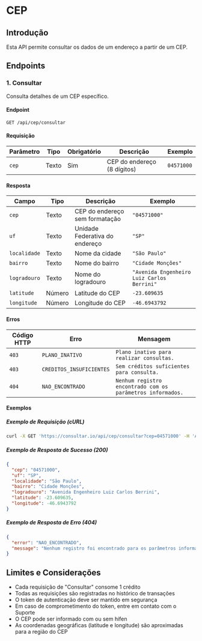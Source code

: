 # CEP

## Introdução

Esta API permite consultar os dados de um endereço a partir de um CEP.

## Endpoints

### 1. Consultar

Consulta detalhes de um CEP específico.

#### Endpoint

`GET /api/cep/consultar`

#### Requisição

| Parâmetro | Tipo  | Obrigatório | Descrição                   | Exemplo    |
| --------- | ----- | ----------- | --------------------------- | ---------- |
| `cep`     | Texto | Sim         | CEP do endereço (8 dígitos) | `04571000` |

#### Resposta

| Campo        | Tipo   | Descrição                      | Exemplo                                    |
| ------------ | ------ | ------------------------------ | ------------------------------------------ |
| `cep`        | Texto  | CEP do endereço sem formatação | `"04571000"`                               |
| `uf`         | Texto  | Unidade Federativa do endereço | `"SP"`                                     |
| `localidade` | Texto  | Nome da cidade                 | `"São Paulo"`                              |
| `bairro`     | Texto  | Nome do bairro                 | `"Cidade Monções"`                         |
| `logradouro` | Texto  | Nome do logradouro             | `"Avenida Engenheiro Luiz Carlos Berrini"` |
| `latitude`   | Número | Latitude do CEP                | `-23.609635`                               |
| `longitude`  | Número | Longitude do CEP               | `-46.6943792`                              |

#### Erros

| Código HTTP | Erro                     | Mensagem                                                   |
| ----------- | ------------------------ | ---------------------------------------------------------- |
| `403`       | `PLANO_INATIVO`          | `Plano inativo para realizar consultas.`                   |
| `403`       | `CREDITOS_INSUFICIENTES` | `Sem créditos suficientes para consulta.`                  |
| `404`       | `NAO_ENCONTRADO`         | `Nenhum registro encontrado com os parâmetros informados.` |

#### Exemplos

##### Exemplo de Requisição (cURL)

```bash
curl -X GET 'https://consultar.io/api/cep/consultar?cep=04571000' -H 'Authorization: Token <seu-token>'
```

##### Exemplo de Resposta de Sucesso (200)

```json
{
  "cep": "04571000",
  "uf": "SP",
  "localidade": "São Paulo",
  "bairro": "Cidade Monções",
  "logradouro": "Avenida Engenheiro Luiz Carlos Berrini",
  "latitude": -23.609635,
  "longitude": -46.6943792
}
```

##### Exemplo de Resposta de Erro (404)

```json
{
  "error": "NAO_ENCONTRADO",
  "message": "Nenhum registro foi encontrado para os parâmetros informados."
}
```

## Limites e Considerações

- Cada requisição de "Consultar" consome 1 crédito
- Todas as requisições são registradas no histórico de transações
- O token de autenticação deve ser mantido em segurança
- Em caso de comprometimento do token, entre em contato com o Suporte
- O CEP pode ser informado com ou sem hífen
- As coordenadas geográficas (latitude e longitude) são aproximadas para a
  região do CEP
